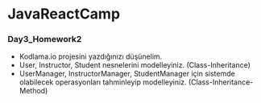 # JavaReactCamp
### Day3_Homework2
+ Kodlama.io projesini yazdığınızı düşünelim.
+ User, Instructor, Student nesnelerini modelleyiniz. (Class-Inheritance)
+ UserManager, InstructorManager, StudentManager için sistemde olabilecek operasyonları tahminleyip modelleyiniz. (Class-Inheritance-Method)
